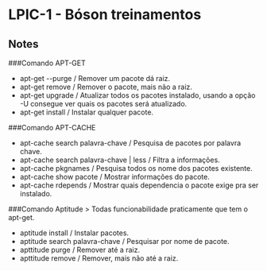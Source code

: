 # LPIC-1 - Bóson treinamentos
## Notes

###Comando APT-GET 
   * apt-get --purge  / Remover um pacote dá raiz.
   * apt-get remove   / Remover o pacote, mais não a raiz.
   * apt-get upgrade  / Atualizar todos os pacotes instalado, usando a opção -U consegue ver quais os pacotes será atualizado.
   * apt-get install  / Instalar qualquer pacote.

###Comando APT-CACHE
   * apt-cache search palavra-chave / Pesquisa de pacotes por palavra chave.
   * apt-cache search palavra-chave  | less / Filtra a informações.
   * apt-cache pkgnames / Pesquisa todos os nome dos pacotes existente.
   * apt-cache show pacote / Mostrar informações do pacote. 
   * apt-cache rdepends / Mostrar quais dependencia o pacote exige pra ser instalado.

###Comando Aptitude 
	> Todas funcionabilidade praticamente que tem o apt-get.
   * aptitude install / Instalar pacotes.
   * aptitude search palavra-chave / Pesquisar por nome de pacote.
   * apttitude purge / Remover até a raiz.
   * apttitude remove / Remover, mais não até a raiz.